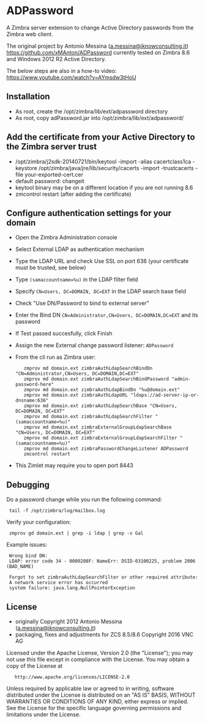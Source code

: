 ADPassword
======================

A Zimbra server extension to change Active Directory passwords from the Zimbra web client.


The original project by Antonio Messina (a.messina@iknowconsulting.it) https://github.com/xMAnton/ADPassword currently tested on Zimbra 8.6 and Windows 2012 R2 Active Directory.

The below steps are also in a how-to video: https://www.youtube.com/watch?v=AYmsdw3tHoU

## Installation

- As root, create the /opt/zimbra/lib/ext/adpassword directory
- As root, copy adPassword.jar into /opt/zimbra/lib/ext/adpassword/

## Add the certificate from your Active Directory to the Zimbra server trust
* /opt/zimbra/j2sdk-20140721/bin/keytool -import -alias cacertclass1ca -keystore /opt/zimbra/java/jre/lib/security/cacerts -import -trustcacerts -file your-exported-cert.cer 
* default password: changeit
* keytool binary may be on a different location if you are not running 8.6
* zmcontrol restart (after adding the certificate)

## Configure authentication settings for your domain

- Open the Zimbra Administration console
- Select External LDAP as authentication mechanism
- Type the LDAP URL and check Use SSL on port 636 (your certificate must be trusted, see below)
- Type `(samaccountname=%u)` in the LDAP filter field
- Specify `CN=Users, DC=DOMAIN, DC=EXT` in the LDAP search base field
- Check "Use DN/Password to bind to external server"
- Enter the Bind DN `CN=Administrator,CN=Users, DC=DOMAIN,DC=EXT` and its password
- If Test passed succesfully, click Finish
- Assign the new External change password listener: `ADPassword`
- From the cli run as Zimbra user:

         zmprov md domain.ext zimbraAuthLdapSearchBindDn "CN=Administrator,CN=Users, DC=DOMAIN,DC=EXT"
         zmprov md domain.ext zimbraAuthLdapSearchBindPassword "admin-password-here"
         zmprov md domain.ext zimbraAuthLdapBindDn "%u@domain.ext"
         zmprov md domain.ext zimbraAuthLdapURL "ldaps://ad-server-ip-or-dnsname:636" 
         zmprov md domain.ext zimbraAuthLdapSearchBase "CN=Users, DC=DOMAIN, DC=EXT"
         zmprov md domain.ext zimbraAuthLdapSearchFilter "(samaccountname=%u)"
         zmprov md domain.ext zimbraExternalGroupLdapSearchBase "CN=Users, DC=DOMAIN, DC=EXT"
         zmprov md domain.ext zimbraExternalGroupLdapSearchFilter "(samaccountname=%u)"
         zmprov md domain.ext zimbraPasswordChangeListener ADPassword
         zmcontrol restart


* This Zimlet may require you to open port 8443

## Debugging
Do a password change while you run the following command:

     tail -f /opt/zimbra/log/mailbox.log

Verify your configuration:     

     zmprov gd domain.ext | grep -i ldap | grep -v Gal

Example issues:

     Wrong bind DN:
     LDAP: error code 34 - 0000208F: NameErr: DSID-03100225, problem 2006 (BAD_NAME)
     
     Forgot to set zimbraAuthLdapSearchFilter or other required attribute:
     A network service error has occurred
     system failure: java.lang.NullPointerException

## License
* originally Copyright 2012 Antonio Messina (a.messina@iknowconsulting.it)
* packaging, fixes and adjustments for ZCS 8.5/8.6 Copyright 2016 VNC AG

Licensed under the Apache License, Version 2.0 (the "License"); you may not use this file except in compliance with the License. You may obtain a copy of the License at

       http://www.apache.org/licenses/LICENSE-2.0
Unless required by applicable law or agreed to in writing, software
distributed under the License is distributed on an "AS IS" BASIS,
WITHOUT WARRANTIES OR CONDITIONS OF ANY KIND, either express or implied.
See the License for the specific language governing permissions and
limitations under the License.
